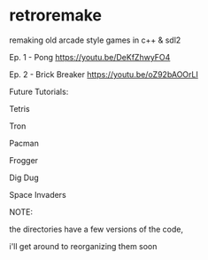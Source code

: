 # retroremake
remaking old arcade style games in c++ &amp; sdl2

Ep. 1 - Pong
https://youtu.be/DeKfZhwyFO4

Ep. 2 - Brick Breaker
https://youtu.be/oZ92bAOOrLI

Future Tutorials:

Tetris

Tron

Pacman

Frogger

Dig Dug

Space Invaders

NOTE:

the directories have a few versions of the code,

i'll get around to reorganizing them soon

